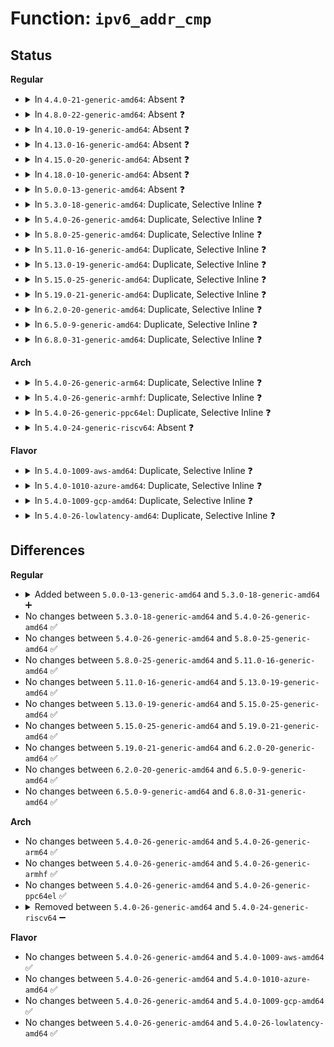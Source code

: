 # Function: <code>ipv6_addr_cmp</code>

## Status
<b>Regular</b>
<ul>
<li>
<details>
<summary>In <code>4.4.0-21-generic-amd64</code>: Absent ❓</summary>

```json
{
  "name": "ipv6_addr_cmp",
  "collision_type": "Unique Static",
  "inline_type": "Full",
  "funcs": [
    {
      "addr": 18446744071587287254,
      "name": "ipv6_addr_cmp",
      "external": false,
      "loc": "include/net/ipv6.h:366",
      "file": "net/netlabel/netlabel_addrlist.c",
      "inline": "declared, inlined",
      "caller_inline": [
        "net/netlabel/netlabel_addrlist.c:netlbl_af6list_add"
      ],
      "caller_func": []
    }
  ],
  "symbols": []
}
```
</details>
</li>
<li>
<details>
<summary>In <code>4.8.0-22-generic-amd64</code>: Absent ❓</summary>

```json
{
  "name": "ipv6_addr_cmp",
  "collision_type": "Unique Static",
  "inline_type": "Full",
  "funcs": [
    {
      "addr": 18446744071587755203,
      "name": "ipv6_addr_cmp",
      "external": false,
      "loc": "include/net/ipv6.h:383",
      "file": "net/netlabel/netlabel_addrlist.c",
      "inline": "declared, inlined",
      "caller_inline": [
        "net/netlabel/netlabel_addrlist.c:netlbl_af6list_add"
      ],
      "caller_func": []
    }
  ],
  "symbols": []
}
```
</details>
</li>
<li>
<details>
<summary>In <code>4.10.0-19-generic-amd64</code>: Absent ❓</summary>

```json
{
  "name": "ipv6_addr_cmp",
  "collision_type": "Unique Static",
  "inline_type": "Full",
  "funcs": [
    {
      "addr": 18446744071587970419,
      "name": "ipv6_addr_cmp",
      "external": false,
      "loc": "include/net/ipv6.h:383",
      "file": "net/netlabel/netlabel_addrlist.c",
      "inline": "declared, inlined",
      "caller_inline": [
        "net/netlabel/netlabel_addrlist.c:netlbl_af6list_add"
      ],
      "caller_func": []
    }
  ],
  "symbols": []
}
```
</details>
</li>
<li>
<details>
<summary>In <code>4.13.0-16-generic-amd64</code>: Absent ❓</summary>

```json
{
  "name": "ipv6_addr_cmp",
  "collision_type": "Unique Static",
  "inline_type": "Full",
  "funcs": [
    {
      "addr": 18446744071588128518,
      "name": "ipv6_addr_cmp",
      "external": false,
      "loc": "include/net/ipv6.h:384",
      "file": "net/netlabel/netlabel_addrlist.c",
      "inline": "declared, inlined",
      "caller_inline": [
        "net/netlabel/netlabel_addrlist.c:netlbl_af6list_add"
      ],
      "caller_func": []
    }
  ],
  "symbols": []
}
```
</details>
</li>
<li>
<details>
<summary>In <code>4.15.0-20-generic-amd64</code>: Absent ❓</summary>

```json
{
  "name": "ipv6_addr_cmp",
  "collision_type": "Unique Static",
  "inline_type": "Full",
  "funcs": [
    {
      "addr": 18446744071588676326,
      "name": "ipv6_addr_cmp",
      "external": false,
      "loc": "include/net/ipv6.h:425",
      "file": "net/netlabel/netlabel_addrlist.c",
      "inline": "declared, inlined",
      "caller_inline": [
        "net/netlabel/netlabel_addrlist.c:netlbl_af6list_add"
      ],
      "caller_func": []
    }
  ],
  "symbols": []
}
```
</details>
</li>
<li>
<details>
<summary>In <code>4.18.0-10-generic-amd64</code>: Absent ❓</summary>

```json
{
  "name": "ipv6_addr_cmp",
  "collision_type": "Unique Static",
  "inline_type": "Full",
  "funcs": [
    {
      "addr": 18446744071589042899,
      "name": "ipv6_addr_cmp",
      "external": false,
      "loc": "include/net/ipv6.h:413",
      "file": "net/netlabel/netlabel_addrlist.c",
      "inline": "declared, inlined",
      "caller_inline": [
        "net/netlabel/netlabel_addrlist.c:netlbl_af6list_add"
      ],
      "caller_func": []
    }
  ],
  "symbols": []
}
```
</details>
</li>
<li>
<details>
<summary>In <code>5.0.0-13-generic-amd64</code>: Absent ❓</summary>

```json
{
  "name": "ipv6_addr_cmp",
  "collision_type": "Unique Static",
  "inline_type": "Full",
  "funcs": [
    {
      "addr": 18446744071589268899,
      "name": "ipv6_addr_cmp",
      "external": false,
      "loc": "include/net/ipv6.h:433",
      "file": "net/netlabel/netlabel_addrlist.c",
      "inline": "declared, inlined",
      "caller_inline": [
        "net/netlabel/netlabel_addrlist.c:netlbl_af6list_add"
      ],
      "caller_func": []
    }
  ],
  "symbols": []
}
```
</details>
</li>
<li>
<details>
<summary>In <code>5.3.0-18-generic-amd64</code>: Duplicate, Selective Inline ❓</summary>

```c
int ipv6_addr_cmp(const struct in6_addr * a1, const struct in6_addr * a2)
```

```json
{
  "name": "ipv6_addr_cmp",
  "collision_type": "Static Duplication",
  "inline_type": "Selective",
  "funcs": [
    {
      "addr": 18446744071589103950,
      "name": "ipv6_addr_cmp",
      "external": false,
      "loc": "include/net/ipv6.h:491",
      "file": "net/ipv4/fib_semantics.c",
      "inline": "declared, inlined",
      "caller_inline": [
        "net/ipv4/fib_semantics.c:fib_nh_match",
        "net/ipv4/fib_semantics.c:fib_get_nhs"
      ],
      "caller_func": [
        "net/ipv4/fib_semantics.c:fib_create_info",
        "net/ipv4/fib_semantics.c:fib_nh_match"
      ]
    },
    {
      "addr": 18446744071589724265,
      "name": "ipv6_addr_cmp",
      "external": false,
      "loc": "include/net/ipv6.h:491",
      "file": "net/netlabel/netlabel_addrlist.c",
      "inline": "declared, inlined",
      "caller_inline": [
        "net/netlabel/netlabel_addrlist.c:netlbl_af6list_add"
      ],
      "caller_func": []
    }
  ],
  "symbols": [
    {
      "addr": 18446744071589098352,
      "name": "ipv6_addr_cmp",
      "section": ".text",
      "bind": "STB_LOCAL",
      "size": 16
    }
  ]
}
```
</details>
</li>
<li>
<details>
<summary>In <code>5.4.0-26-generic-amd64</code>: Duplicate, Selective Inline ❓</summary>

```c
int ipv6_addr_cmp(const struct in6_addr * a1, const struct in6_addr * a2)
```

```json
{
  "name": "ipv6_addr_cmp",
  "collision_type": "Static Duplication",
  "inline_type": "Selective",
  "funcs": [
    {
      "addr": 18446744071589328149,
      "name": "ipv6_addr_cmp",
      "external": false,
      "loc": "include/net/ipv6.h:491",
      "file": "net/ipv4/fib_semantics.c",
      "inline": "declared, inlined",
      "caller_inline": [
        "net/ipv4/fib_semantics.c:fib_nh_match",
        "net/ipv4/fib_semantics.c:fib_get_nhs"
      ],
      "caller_func": [
        "net/ipv4/fib_semantics.c:fib_create_info",
        "net/ipv4/fib_semantics.c:fib_nh_match"
      ]
    },
    {
      "addr": 18446744071589948569,
      "name": "ipv6_addr_cmp",
      "external": false,
      "loc": "include/net/ipv6.h:491",
      "file": "net/netlabel/netlabel_addrlist.c",
      "inline": "declared, inlined",
      "caller_inline": [
        "net/netlabel/netlabel_addrlist.c:netlbl_af6list_add"
      ],
      "caller_func": []
    }
  ],
  "symbols": [
    {
      "addr": 18446744071589322528,
      "name": "ipv6_addr_cmp",
      "section": ".text",
      "bind": "STB_LOCAL",
      "size": 16
    }
  ]
}
```
</details>
</li>
<li>
<details>
<summary>In <code>5.8.0-25-generic-amd64</code>: Duplicate, Selective Inline ❓</summary>

```c
int ipv6_addr_cmp(const struct in6_addr * a1, const struct in6_addr * a2)
```

```json
{
  "name": "ipv6_addr_cmp",
  "collision_type": "Static Duplication",
  "inline_type": "Selective",
  "funcs": [
    {
      "addr": 18446744071590308478,
      "name": "ipv6_addr_cmp",
      "external": false,
      "loc": "include/net/ipv6.h:491",
      "file": "net/ipv4/fib_semantics.c",
      "inline": "declared, inlined",
      "caller_inline": [
        "net/ipv4/fib_semantics.c:fib_nh_match",
        "net/ipv4/fib_semantics.c:fib_get_nhs",
        "net/ipv4/fib_semantics.c:fib_find_info"
      ],
      "caller_func": [
        "net/ipv4/fib_semantics.c:fib_nh_match"
      ]
    },
    {
      "addr": 18446744071590978665,
      "name": "ipv6_addr_cmp",
      "external": false,
      "loc": "include/net/ipv6.h:491",
      "file": "net/netlabel/netlabel_addrlist.c",
      "inline": "declared, inlined",
      "caller_inline": [
        "net/netlabel/netlabel_addrlist.c:netlbl_af6list_add"
      ],
      "caller_func": []
    },
    {
      "addr": 18446744071591117404,
      "name": "ipv6_addr_cmp",
      "external": false,
      "loc": "include/net/ipv6.h:491",
      "file": "net/mptcp/pm_netlink.c",
      "inline": "declared, inlined",
      "caller_inline": [
        "net/mptcp/pm_netlink.c:mptcp_pm_nl_get_local_id",
        "net/mptcp/pm_netlink.c:mptcp_pm_nl_append_new_local_addr",
        "net/mptcp/pm_netlink.c:lookup_subflow_by_saddr"
      ],
      "caller_func": []
    }
  ],
  "symbols": [
    {
      "addr": 18446744071590300208,
      "name": "ipv6_addr_cmp",
      "section": ".text",
      "bind": "STB_LOCAL",
      "size": 16
    }
  ]
}
```
</details>
</li>
<li>
<details>
<summary>In <code>5.11.0-16-generic-amd64</code>: Duplicate, Selective Inline ❓</summary>

```c
int ipv6_addr_cmp(const struct in6_addr * a1, const struct in6_addr * a2)
```

```json
{
  "name": "ipv6_addr_cmp",
  "collision_type": "Static Duplication",
  "inline_type": "Selective",
  "funcs": [
    {
      "addr": 18446744071590361566,
      "name": "ipv6_addr_cmp",
      "external": false,
      "loc": "include/net/ipv6.h:491",
      "file": "net/ipv4/fib_semantics.c",
      "inline": "declared, inlined",
      "caller_inline": [
        "net/ipv4/fib_semantics.c:fib_nh_match",
        "net/ipv4/fib_semantics.c:fib_get_nhs",
        "net/ipv4/fib_semantics.c:fib_find_info"
      ],
      "caller_func": [
        "net/ipv4/fib_semantics.c:fib_nh_match"
      ]
    },
    {
      "addr": 18446744071591043289,
      "name": "ipv6_addr_cmp",
      "external": false,
      "loc": "include/net/ipv6.h:491",
      "file": "net/netlabel/netlabel_addrlist.c",
      "inline": "declared, inlined",
      "caller_inline": [
        "net/netlabel/netlabel_addrlist.c:netlbl_af6list_add"
      ],
      "caller_func": []
    },
    {
      "addr": 18446744071591199815,
      "name": "ipv6_addr_cmp",
      "external": false,
      "loc": "include/net/ipv6.h:491",
      "file": "net/mptcp/pm_netlink.c",
      "inline": "declared, inlined",
      "caller_inline": [
        "net/mptcp/pm_netlink.c:mptcp_pm_nl_append_new_local_addr",
        "net/mptcp/pm_netlink.c:mptcp_pm_alloc_anno_list",
        "net/mptcp/pm_netlink.c:mptcp_pm_del_add_timer",
        "net/mptcp/pm_netlink.c:lookup_subflow_by_saddr"
      ],
      "caller_func": []
    }
  ],
  "symbols": [
    {
      "addr": 18446744071590353136,
      "name": "ipv6_addr_cmp",
      "section": ".text",
      "bind": "STB_LOCAL",
      "size": 16
    }
  ]
}
```
</details>
</li>
<li>
<details>
<summary>In <code>5.13.0-19-generic-amd64</code>: Duplicate, Selective Inline ❓</summary>

```c
int ipv6_addr_cmp(const struct in6_addr * a1, const struct in6_addr * a2)
```

```json
{
  "name": "ipv6_addr_cmp",
  "collision_type": "Static Duplication",
  "inline_type": "Selective",
  "funcs": [
    {
      "addr": 18446744071590277440,
      "name": "ipv6_addr_cmp",
      "external": false,
      "loc": "include/net/ipv6.h:492",
      "file": "net/ipv4/fib_semantics.c",
      "inline": "declared, inlined",
      "caller_inline": [
        "net/ipv4/fib_semantics.c:fib_nh_match",
        "net/ipv4/fib_semantics.c:fib_get_nhs",
        "net/ipv4/fib_semantics.c:fib_find_info"
      ],
      "caller_func": [
        "net/ipv4/fib_semantics.c:fib_nh_match"
      ]
    },
    {
      "addr": 18446744071590973881,
      "name": "ipv6_addr_cmp",
      "external": false,
      "loc": "include/net/ipv6.h:492",
      "file": "net/netlabel/netlabel_addrlist.c",
      "inline": "declared, inlined",
      "caller_inline": [
        "net/netlabel/netlabel_addrlist.c:netlbl_af6list_add"
      ],
      "caller_func": []
    },
    {
      "addr": 18446744071591133396,
      "name": "ipv6_addr_cmp",
      "external": false,
      "loc": "include/net/ipv6.h:492",
      "file": "net/mptcp/pm_netlink.c",
      "inline": "declared, inlined",
      "caller_inline": [
        "net/mptcp/pm_netlink.c:addresses_equal"
      ],
      "caller_func": []
    }
  ],
  "symbols": [
    {
      "addr": 18446744071590268912,
      "name": "ipv6_addr_cmp",
      "section": ".text",
      "bind": "STB_LOCAL",
      "size": 16
    }
  ]
}
```
</details>
</li>
<li>
<details>
<summary>In <code>5.15.0-25-generic-amd64</code>: Duplicate, Selective Inline ❓</summary>

```c
int ipv6_addr_cmp(const struct in6_addr * a1, const struct in6_addr * a2)
```

```json
{
  "name": "ipv6_addr_cmp",
  "collision_type": "Static Duplication",
  "inline_type": "Selective",
  "funcs": [
    {
      "addr": 18446744071591063121,
      "name": "ipv6_addr_cmp",
      "external": false,
      "loc": "include/net/ipv6.h:495",
      "file": "net/ipv4/fib_semantics.c",
      "inline": "declared, inlined",
      "caller_inline": [
        "net/ipv4/fib_semantics.c:fib_nh_match",
        "net/ipv4/fib_semantics.c:fib_get_nhs",
        "net/ipv4/fib_semantics.c:fib_find_info"
      ],
      "caller_func": [
        "net/ipv4/fib_semantics.c:fib_nh_match"
      ]
    },
    {
      "addr": 18446744071591811417,
      "name": "ipv6_addr_cmp",
      "external": false,
      "loc": "include/net/ipv6.h:495",
      "file": "net/netlabel/netlabel_addrlist.c",
      "inline": "declared, inlined",
      "caller_inline": [
        "net/netlabel/netlabel_addrlist.c:netlbl_af6list_add"
      ],
      "caller_func": []
    },
    {
      "addr": 18446744071591982932,
      "name": "ipv6_addr_cmp",
      "external": false,
      "loc": "include/net/ipv6.h:495",
      "file": "net/mptcp/pm_netlink.c",
      "inline": "declared, inlined",
      "caller_inline": [
        "net/mptcp/pm_netlink.c:addresses_equal"
      ],
      "caller_func": []
    }
  ],
  "symbols": [
    {
      "addr": 18446744071591053600,
      "name": "ipv6_addr_cmp",
      "section": ".text",
      "bind": "STB_LOCAL",
      "size": 16
    }
  ]
}
```
</details>
</li>
<li>
<details>
<summary>In <code>5.19.0-21-generic-amd64</code>: Duplicate, Selective Inline ❓</summary>

```c
int ipv6_addr_cmp(const struct in6_addr * a1, const struct in6_addr * a2)
```

```json
{
  "name": "ipv6_addr_cmp",
  "collision_type": "Static Duplication",
  "inline_type": "Selective",
  "funcs": [
    {
      "addr": 18446744071592711957,
      "name": "ipv6_addr_cmp",
      "external": false,
      "loc": "include/net/ipv6.h:549",
      "file": "net/ipv4/fib_semantics.c",
      "inline": "declared, inlined",
      "caller_inline": [
        "net/ipv4/fib_semantics.c:fib_nh_match",
        "net/ipv4/fib_semantics.c:fib_get_nhs",
        "net/ipv4/fib_semantics.c:fib_find_info"
      ],
      "caller_func": [
        "net/ipv4/fib_semantics.c:fib_nh_match"
      ]
    },
    {
      "addr": 18446744071593523689,
      "name": "ipv6_addr_cmp",
      "external": false,
      "loc": "include/net/ipv6.h:549",
      "file": "net/netlabel/netlabel_addrlist.c",
      "inline": "declared, inlined",
      "caller_inline": [
        "net/netlabel/netlabel_addrlist.c:netlbl_af6list_add"
      ],
      "caller_func": []
    },
    {
      "addr": 18446744071593718682,
      "name": "ipv6_addr_cmp",
      "external": false,
      "loc": "include/net/ipv6.h:549",
      "file": "net/mptcp/pm_netlink.c",
      "inline": "declared, inlined",
      "caller_inline": [
        "net/mptcp/pm_netlink.c:mptcp_addresses_equal"
      ],
      "caller_func": []
    }
  ],
  "symbols": [
    {
      "addr": 18446744071592702608,
      "name": "ipv6_addr_cmp",
      "section": ".text",
      "bind": "STB_LOCAL",
      "size": 26
    }
  ]
}
```
</details>
</li>
<li>
<details>
<summary>In <code>6.2.0-20-generic-amd64</code>: Duplicate, Selective Inline ❓</summary>

```c
int ipv6_addr_cmp(const struct in6_addr * a1, const struct in6_addr * a2)
```

```json
{
  "name": "ipv6_addr_cmp",
  "collision_type": "Static Duplication",
  "inline_type": "Selective",
  "funcs": [
    {
      "addr": 18446744071594582072,
      "name": "ipv6_addr_cmp",
      "external": false,
      "loc": "include/net/ipv6.h:582",
      "file": "net/ipv4/fib_semantics.c",
      "inline": "declared, inlined",
      "caller_inline": [
        "net/ipv4/fib_semantics.c:fib_nh_match",
        "net/ipv4/fib_semantics.c:fib_get_nhs",
        "net/ipv4/fib_semantics.c:fib_find_info"
      ],
      "caller_func": [
        "net/ipv4/fib_semantics.c:fib_nh_match"
      ]
    },
    {
      "addr": 18446744071595444073,
      "name": "ipv6_addr_cmp",
      "external": false,
      "loc": "include/net/ipv6.h:582",
      "file": "net/netlabel/netlabel_addrlist.c",
      "inline": "declared, inlined",
      "caller_inline": [
        "net/netlabel/netlabel_addrlist.c:netlbl_af6list_add"
      ],
      "caller_func": []
    },
    {
      "addr": 18446744071595653786,
      "name": "ipv6_addr_cmp",
      "external": false,
      "loc": "include/net/ipv6.h:582",
      "file": "net/mptcp/pm_netlink.c",
      "inline": "declared, inlined",
      "caller_inline": [
        "net/mptcp/pm_netlink.c:mptcp_addresses_equal"
      ],
      "caller_func": []
    }
  ],
  "symbols": [
    {
      "addr": 18446744071594572192,
      "name": "ipv6_addr_cmp",
      "section": ".text",
      "bind": "STB_LOCAL",
      "size": 26
    }
  ]
}
```
</details>
</li>
<li>
<details>
<summary>In <code>6.5.0-9-generic-amd64</code>: Duplicate, Selective Inline ❓</summary>

```c
int ipv6_addr_cmp(const struct in6_addr * a1, const struct in6_addr * a2)
```

```json
{
  "name": "ipv6_addr_cmp",
  "collision_type": "Static Duplication",
  "inline_type": "Selective",
  "funcs": [
    {
      "addr": 18446744071594973848,
      "name": "ipv6_addr_cmp",
      "external": false,
      "loc": "include/net/ipv6.h:583",
      "file": "net/ipv4/fib_semantics.c",
      "inline": "declared, inlined",
      "caller_inline": [
        "net/ipv4/fib_semantics.c:fib_nh_match",
        "net/ipv4/fib_semantics.c:fib_get_nhs",
        "net/ipv4/fib_semantics.c:fib_find_info"
      ],
      "caller_func": [
        "net/ipv4/fib_semantics.c:fib_nh_match"
      ]
    },
    {
      "addr": 18446744071595951033,
      "name": "ipv6_addr_cmp",
      "external": false,
      "loc": "include/net/ipv6.h:583",
      "file": "net/netlabel/netlabel_addrlist.c",
      "inline": "declared, inlined",
      "caller_inline": [
        "net/netlabel/netlabel_addrlist.c:netlbl_af6list_add"
      ],
      "caller_func": []
    },
    {
      "addr": 18446744071596162586,
      "name": "ipv6_addr_cmp",
      "external": false,
      "loc": "include/net/ipv6.h:583",
      "file": "net/mptcp/pm_netlink.c",
      "inline": "declared, inlined",
      "caller_inline": [
        "net/mptcp/pm_netlink.c:mptcp_addresses_equal"
      ],
      "caller_func": []
    }
  ],
  "symbols": [
    {
      "addr": 18446744071594964000,
      "name": "ipv6_addr_cmp",
      "section": ".text",
      "bind": "STB_LOCAL",
      "size": 26
    }
  ]
}
```
</details>
</li>
<li>
<details>
<summary>In <code>6.8.0-31-generic-amd64</code>: Duplicate, Selective Inline ❓</summary>

```c
int ipv6_addr_cmp(const struct in6_addr * a1, const struct in6_addr * a2)
```

```json
{
  "name": "ipv6_addr_cmp",
  "collision_type": "Static Duplication",
  "inline_type": "Selective",
  "funcs": [
    {
      "addr": 18446744071595786344,
      "name": "ipv6_addr_cmp",
      "external": false,
      "loc": "include/net/ipv6.h:583",
      "file": "net/ipv4/fib_semantics.c",
      "inline": "declared, inlined",
      "caller_inline": [
        "net/ipv4/fib_semantics.c:fib_nh_match",
        "net/ipv4/fib_semantics.c:fib_get_nhs",
        "net/ipv4/fib_semantics.c:fib_find_info"
      ],
      "caller_func": [
        "net/ipv4/fib_semantics.c:fib_nh_match"
      ]
    },
    {
      "addr": 18446744071595972399,
      "name": "ipv6_addr_cmp",
      "external": false,
      "loc": "include/net/ipv6.h:583",
      "file": "net/ipv4/tcp_ao.c",
      "inline": "declared, inlined",
      "caller_inline": [
        "net/ipv4/tcp_ao.c:tcp_ao_copy_mkts_to_user",
        "net/ipv4/tcp_ao.c:tcp_ao_verify_ipv6"
      ],
      "caller_func": []
    },
    {
      "addr": 18446744071596812905,
      "name": "ipv6_addr_cmp",
      "external": false,
      "loc": "include/net/ipv6.h:583",
      "file": "net/netlabel/netlabel_addrlist.c",
      "inline": "declared, inlined",
      "caller_inline": [
        "net/netlabel/netlabel_addrlist.c:netlbl_af6list_add"
      ],
      "caller_func": []
    },
    {
      "addr": 18446744071597036634,
      "name": "ipv6_addr_cmp",
      "external": false,
      "loc": "include/net/ipv6.h:583",
      "file": "net/mptcp/pm_netlink.c",
      "inline": "declared, inlined",
      "caller_inline": [
        "net/mptcp/pm_netlink.c:mptcp_addresses_equal"
      ],
      "caller_func": []
    }
  ],
  "symbols": [
    {
      "addr": 18446744071595776496,
      "name": "ipv6_addr_cmp",
      "section": ".text",
      "bind": "STB_LOCAL",
      "size": 26
    }
  ]
}
```
</details>
</li>
</ul>
<b>Arch</b>
<ul>
<li>
<details>
<summary>In <code>5.4.0-26-generic-arm64</code>: Duplicate, Selective Inline ❓</summary>

```c
int ipv6_addr_cmp(const struct in6_addr * a1, const struct in6_addr * a2)
```

```json
{
  "name": "ipv6_addr_cmp",
  "collision_type": "Static Duplication",
  "inline_type": "Selective",
  "funcs": [
    {
      "addr": 18446603336502966808,
      "name": "ipv6_addr_cmp",
      "external": false,
      "loc": "include/net/ipv6.h:491",
      "file": "net/ipv4/fib_semantics.c",
      "inline": "declared, inlined",
      "caller_inline": [
        "net/ipv4/fib_semantics.c:fib_nh_match",
        "net/ipv4/fib_semantics.c:fib_get_nhs"
      ],
      "caller_func": [
        "net/ipv4/fib_semantics.c:fib_create_info",
        "net/ipv4/fib_semantics.c:fib_nh_match"
      ]
    },
    {
      "addr": 18446603336503681376,
      "name": "ipv6_addr_cmp",
      "external": false,
      "loc": "include/net/ipv6.h:491",
      "file": "net/netlabel/netlabel_addrlist.c",
      "inline": "declared, inlined",
      "caller_inline": [
        "net/netlabel/netlabel_addrlist.c:netlbl_af6list_add"
      ],
      "caller_func": []
    }
  ],
  "symbols": [
    {
      "addr": 18446603336502960248,
      "name": "ipv6_addr_cmp",
      "section": ".text",
      "bind": "STB_LOCAL",
      "size": 24
    }
  ]
}
```
</details>
</li>
<li>
<details>
<summary>In <code>5.4.0-26-generic-armhf</code>: Duplicate, Selective Inline ❓</summary>

```c
int ipv6_addr_cmp(const struct in6_addr * a1, const struct in6_addr * a2)
```

```json
{
  "name": "ipv6_addr_cmp",
  "collision_type": "Static Duplication",
  "inline_type": "Selective",
  "funcs": [
    {
      "addr": 3235654516,
      "name": "ipv6_addr_cmp",
      "external": false,
      "loc": "include/net/ipv6.h:491",
      "file": "net/ipv4/fib_semantics.c",
      "inline": "declared, inlined",
      "caller_inline": [
        "net/ipv4/fib_semantics.c:fib_nh_match"
      ],
      "caller_func": [
        "net/ipv4/fib_semantics.c:fib_create_info",
        "net/ipv4/fib_semantics.c:fib_create_info",
        "net/ipv4/fib_semantics.c:fib_nh_match"
      ]
    },
    {
      "addr": 3236317704,
      "name": "ipv6_addr_cmp",
      "external": false,
      "loc": "include/net/ipv6.h:491",
      "file": "net/netlabel/netlabel_addrlist.c",
      "inline": "declared, inlined",
      "caller_inline": [
        "net/netlabel/netlabel_addrlist.c:netlbl_af6list_add"
      ],
      "caller_func": []
    }
  ],
  "symbols": [
    {
      "addr": 3235650388,
      "name": "ipv6_addr_cmp",
      "section": ".text",
      "bind": "STB_LOCAL",
      "size": 24
    }
  ]
}
```
</details>
</li>
<li>
<details>
<summary>In <code>5.4.0-26-generic-ppc64el</code>: Duplicate, Selective Inline ❓</summary>

```c
int ipv6_addr_cmp(const struct in6_addr * a1, const struct in6_addr * a2)
```

```json
{
  "name": "ipv6_addr_cmp",
  "collision_type": "Static Duplication",
  "inline_type": "Selective",
  "funcs": [
    {
      "addr": 13835058055296647456,
      "name": "ipv6_addr_cmp",
      "external": false,
      "loc": "include/net/ipv6.h:491",
      "file": "net/ipv4/fib_semantics.c",
      "inline": "declared, inlined",
      "caller_inline": [
        "net/ipv4/fib_semantics.c:fib_nh_match",
        "net/ipv4/fib_semantics.c:fib_get_nhs"
      ],
      "caller_func": [
        "net/ipv4/fib_semantics.c:fib_create_info",
        "net/ipv4/fib_semantics.c:fib_nh_match"
      ]
    },
    {
      "addr": 13835058055297507840,
      "name": "ipv6_addr_cmp",
      "external": false,
      "loc": "include/net/ipv6.h:491",
      "file": "net/netlabel/netlabel_addrlist.c",
      "inline": "declared, inlined",
      "caller_inline": [
        "net/netlabel/netlabel_addrlist.c:netlbl_af6list_add"
      ],
      "caller_func": []
    }
  ],
  "symbols": [
    {
      "addr": 13835058055296638768,
      "name": "ipv6_addr_cmp",
      "section": ".text",
      "bind": "STB_LOCAL",
      "size": 88
    }
  ]
}
```
</details>
</li>
<li>
<details>
<summary>In <code>5.4.0-24-generic-riscv64</code>: Absent ❓</summary>

```json
{
  "name": "ipv6_addr_cmp",
  "collision_type": "Static Duplication",
  "inline_type": "Full",
  "funcs": [
    {
      "addr": 18446743936279051160,
      "name": "ipv6_addr_cmp",
      "external": false,
      "loc": "include/net/ipv6.h:491",
      "file": "net/ipv4/fib_semantics.c",
      "inline": "declared, inlined",
      "caller_inline": [
        "net/ipv4/fib_semantics.c:fib_create_info",
        "net/ipv4/fib_semantics.c:fib_nh_match",
        "net/ipv4/fib_semantics.c:fib_nh_match",
        "net/ipv4/fib_semantics.c:fib_get_nhs"
      ],
      "caller_func": []
    },
    {
      "addr": 18446743936279616644,
      "name": "ipv6_addr_cmp",
      "external": false,
      "loc": "include/net/ipv6.h:491",
      "file": "net/netlabel/netlabel_addrlist.c",
      "inline": "declared, inlined",
      "caller_inline": [
        "net/netlabel/netlabel_addrlist.c:netlbl_af6list_add"
      ],
      "caller_func": []
    }
  ],
  "symbols": []
}
```
</details>
</li>
</ul>
<b>Flavor</b>
<ul>
<li>
<details>
<summary>In <code>5.4.0-1009-aws-amd64</code>: Duplicate, Selective Inline ❓</summary>

```c
int ipv6_addr_cmp(const struct in6_addr * a1, const struct in6_addr * a2)
```

```json
{
  "name": "ipv6_addr_cmp",
  "collision_type": "Static Duplication",
  "inline_type": "Selective",
  "funcs": [
    {
      "addr": 18446744071588934325,
      "name": "ipv6_addr_cmp",
      "external": false,
      "loc": "include/net/ipv6.h:491",
      "file": "net/ipv4/fib_semantics.c",
      "inline": "declared, inlined",
      "caller_inline": [
        "net/ipv4/fib_semantics.c:fib_nh_match",
        "net/ipv4/fib_semantics.c:fib_get_nhs"
      ],
      "caller_func": [
        "net/ipv4/fib_semantics.c:fib_create_info",
        "net/ipv4/fib_semantics.c:fib_nh_match"
      ]
    },
    {
      "addr": 18446744071589552169,
      "name": "ipv6_addr_cmp",
      "external": false,
      "loc": "include/net/ipv6.h:491",
      "file": "net/netlabel/netlabel_addrlist.c",
      "inline": "declared, inlined",
      "caller_inline": [
        "net/netlabel/netlabel_addrlist.c:netlbl_af6list_add"
      ],
      "caller_func": []
    }
  ],
  "symbols": [
    {
      "addr": 18446744071588928704,
      "name": "ipv6_addr_cmp",
      "section": ".text",
      "bind": "STB_LOCAL",
      "size": 16
    }
  ]
}
```
</details>
</li>
<li>
<details>
<summary>In <code>5.4.0-1010-azure-amd64</code>: Duplicate, Selective Inline ❓</summary>

```c
int ipv6_addr_cmp(const struct in6_addr * a1, const struct in6_addr * a2)
```

```json
{
  "name": "ipv6_addr_cmp",
  "collision_type": "Static Duplication",
  "inline_type": "Selective",
  "funcs": [
    {
      "addr": 18446744071588646261,
      "name": "ipv6_addr_cmp",
      "external": false,
      "loc": "include/net/ipv6.h:491",
      "file": "net/ipv4/fib_semantics.c",
      "inline": "declared, inlined",
      "caller_inline": [
        "net/ipv4/fib_semantics.c:fib_nh_match",
        "net/ipv4/fib_semantics.c:fib_get_nhs"
      ],
      "caller_func": [
        "net/ipv4/fib_semantics.c:fib_create_info",
        "net/ipv4/fib_semantics.c:fib_nh_match"
      ]
    },
    {
      "addr": 18446744071589276745,
      "name": "ipv6_addr_cmp",
      "external": false,
      "loc": "include/net/ipv6.h:491",
      "file": "net/netlabel/netlabel_addrlist.c",
      "inline": "declared, inlined",
      "caller_inline": [
        "net/netlabel/netlabel_addrlist.c:netlbl_af6list_add"
      ],
      "caller_func": []
    }
  ],
  "symbols": [
    {
      "addr": 18446744071588640640,
      "name": "ipv6_addr_cmp",
      "section": ".text",
      "bind": "STB_LOCAL",
      "size": 16
    }
  ]
}
```
</details>
</li>
<li>
<details>
<summary>In <code>5.4.0-1009-gcp-amd64</code>: Duplicate, Selective Inline ❓</summary>

```c
int ipv6_addr_cmp(const struct in6_addr * a1, const struct in6_addr * a2)
```

```json
{
  "name": "ipv6_addr_cmp",
  "collision_type": "Static Duplication",
  "inline_type": "Selective",
  "funcs": [
    {
      "addr": 18446744071589370709,
      "name": "ipv6_addr_cmp",
      "external": false,
      "loc": "include/net/ipv6.h:491",
      "file": "net/ipv4/fib_semantics.c",
      "inline": "declared, inlined",
      "caller_inline": [
        "net/ipv4/fib_semantics.c:fib_nh_match",
        "net/ipv4/fib_semantics.c:fib_get_nhs"
      ],
      "caller_func": [
        "net/ipv4/fib_semantics.c:fib_create_info",
        "net/ipv4/fib_semantics.c:fib_nh_match"
      ]
    },
    {
      "addr": 18446744071589994201,
      "name": "ipv6_addr_cmp",
      "external": false,
      "loc": "include/net/ipv6.h:491",
      "file": "net/netlabel/netlabel_addrlist.c",
      "inline": "declared, inlined",
      "caller_inline": [
        "net/netlabel/netlabel_addrlist.c:netlbl_af6list_add"
      ],
      "caller_func": []
    }
  ],
  "symbols": [
    {
      "addr": 18446744071589365088,
      "name": "ipv6_addr_cmp",
      "section": ".text",
      "bind": "STB_LOCAL",
      "size": 16
    }
  ]
}
```
</details>
</li>
<li>
<details>
<summary>In <code>5.4.0-26-lowlatency-amd64</code>: Duplicate, Selective Inline ❓</summary>

```c
int ipv6_addr_cmp(const struct in6_addr * a1, const struct in6_addr * a2)
```

```json
{
  "name": "ipv6_addr_cmp",
  "collision_type": "Static Duplication",
  "inline_type": "Selective",
  "funcs": [
    {
      "addr": 18446744071589413637,
      "name": "ipv6_addr_cmp",
      "external": false,
      "loc": "include/net/ipv6.h:491",
      "file": "net/ipv4/fib_semantics.c",
      "inline": "declared, inlined",
      "caller_inline": [
        "net/ipv4/fib_semantics.c:fib_nh_match",
        "net/ipv4/fib_semantics.c:fib_get_nhs"
      ],
      "caller_func": [
        "net/ipv4/fib_semantics.c:fib_create_info",
        "net/ipv4/fib_semantics.c:fib_nh_match"
      ]
    },
    {
      "addr": 18446744071590044233,
      "name": "ipv6_addr_cmp",
      "external": false,
      "loc": "include/net/ipv6.h:491",
      "file": "net/netlabel/netlabel_addrlist.c",
      "inline": "declared, inlined",
      "caller_inline": [
        "net/netlabel/netlabel_addrlist.c:netlbl_af6list_add"
      ],
      "caller_func": []
    }
  ],
  "symbols": [
    {
      "addr": 18446744071589407920,
      "name": "ipv6_addr_cmp",
      "section": ".text",
      "bind": "STB_LOCAL",
      "size": 16
    }
  ]
}
```
</details>
</li>
</ul>

## Differences
<b>Regular</b>
<ul>
<li>
<details>
<summary>Added between <code>5.0.0-13-generic-amd64</code> and <code>5.3.0-18-generic-amd64</code> ➕</summary>

```c
int ipv6_addr_cmp(const struct in6_addr * a1, const struct in6_addr * a2)
```
</details>
</li>
<li>
No changes between <code>5.3.0-18-generic-amd64</code> and <code>5.4.0-26-generic-amd64</code> ✅
</li>
<li>
No changes between <code>5.4.0-26-generic-amd64</code> and <code>5.8.0-25-generic-amd64</code> ✅
</li>
<li>
No changes between <code>5.8.0-25-generic-amd64</code> and <code>5.11.0-16-generic-amd64</code> ✅
</li>
<li>
No changes between <code>5.11.0-16-generic-amd64</code> and <code>5.13.0-19-generic-amd64</code> ✅
</li>
<li>
No changes between <code>5.13.0-19-generic-amd64</code> and <code>5.15.0-25-generic-amd64</code> ✅
</li>
<li>
No changes between <code>5.15.0-25-generic-amd64</code> and <code>5.19.0-21-generic-amd64</code> ✅
</li>
<li>
No changes between <code>5.19.0-21-generic-amd64</code> and <code>6.2.0-20-generic-amd64</code> ✅
</li>
<li>
No changes between <code>6.2.0-20-generic-amd64</code> and <code>6.5.0-9-generic-amd64</code> ✅
</li>
<li>
No changes between <code>6.5.0-9-generic-amd64</code> and <code>6.8.0-31-generic-amd64</code> ✅
</li>
</ul>
<b>Arch</b>
<ul>
<li>
No changes between <code>5.4.0-26-generic-amd64</code> and <code>5.4.0-26-generic-arm64</code> ✅
</li>
<li>
No changes between <code>5.4.0-26-generic-amd64</code> and <code>5.4.0-26-generic-armhf</code> ✅
</li>
<li>
No changes between <code>5.4.0-26-generic-amd64</code> and <code>5.4.0-26-generic-ppc64el</code> ✅
</li>
<li>
<details>
<summary>Removed between <code>5.4.0-26-generic-amd64</code> and <code>5.4.0-24-generic-riscv64</code> ➖</summary>

```c
int ipv6_addr_cmp(const struct in6_addr * a1, const struct in6_addr * a2)
```
</details>
</li>
</ul>
<b>Flavor</b>
<ul>
<li>
No changes between <code>5.4.0-26-generic-amd64</code> and <code>5.4.0-1009-aws-amd64</code> ✅
</li>
<li>
No changes between <code>5.4.0-26-generic-amd64</code> and <code>5.4.0-1010-azure-amd64</code> ✅
</li>
<li>
No changes between <code>5.4.0-26-generic-amd64</code> and <code>5.4.0-1009-gcp-amd64</code> ✅
</li>
<li>
No changes between <code>5.4.0-26-generic-amd64</code> and <code>5.4.0-26-lowlatency-amd64</code> ✅
</li>
</ul>
